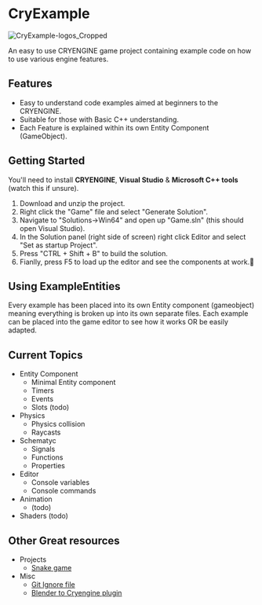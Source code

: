 # CryExample
![CryExample-logos_Cropped](https://github.com/OMANOMNOM/CryExample/assets/7152569/db2edcf2-f102-4cd9-8df6-3b829db24ab1)


An easy to use CRYENGINE game project containing example code on how to use various engine features. 

## Features

- Easy to understand code examples aimed at beginners to the CRYENGINE.
- Suitable for those with Basic C++ understanding.
- Each Feature is explained within its own Entity Component (GameObject).


## Getting Started

You'll need to install **CRYENGINE**, **Visual Studio** & **Microsoft C++ tools** (watch this if unsure). 

1. Download and unzip the project.
2. Right click the "Game" file and select "Generate Solution".
3. Navigate to "Solutions->Win64" and open up "Game.sln" (this should open Visual Studio).
4. In the Solution panel (right side of screen) right click Editor and select "Set as startup Project".
5. Press "CTRL + Shift + B" to build the solution.
6. Fianlly, press F5 to load up the editor and see the components at work.🕺

## Using ExampleEntities

Every example has been placed into its own Entity component (gameobject) meaning everything is broken up into its own separate files. Each example can be placed into the game editor to see how it works OR be easily adapted. 

## Current Topics

- Entity Component
  - Minimal Entity component
  - Timers
  - Events
  - Slots (todo)
- Physics 
  - Physics collision
  - Raycasts
- Schematyc
  - Signals
  - Functions
  - Properties
- Editor 
  - Console variables
  - Console commands
- Animation
  - (todo)
- Shaders (todo)


## Other Great resources
- Projects
  - [Snake game](https://github.com/afrostalin/Snake-Game)
- Misc
  - [Git Ignore file](https://github.com/johnsdav/CryIgnore)
  - [Blender to Cryengine plugin](https://github.com/LeonidasWhite/BCRYExporter)  


